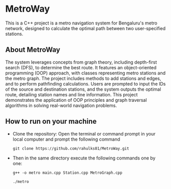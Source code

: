 # MetroWay

This is a C++ project is a metro navigation system for Bengaluru's metro network,
designed to calculate the optimal path between two user-specified stations.

## About MetroWay

The system leverages concepts from graph theory, including depth-first search (DFS), to determine the best route.
It features an object-oriented programming (OOP) approach, with classes representing metro stations and the metro graph.
The project includes methods to add stations and edges, and to perform pathfinding calculations.
Users are prompted to input the IDs of the source and destination stations, and the system outputs the optimal route, detailing station names and line information.
This project demonstrates the application of OOP principles and graph traversal algorithms in solving real-world navigation problems.

## How to run on your machine
- Clone the repository:
  Open the terminal or command prompt in your local computer and prompt the following command
  ```
  git clone https://github.com/rahulks01/MetroWay.git
  ```
- Then in the same directory execute the following commands one by one:
  ```
  g++ -o metro main.cpp Station.cpp MetroGraph.cpp
  ```
  ```
  ./metro
  ```
